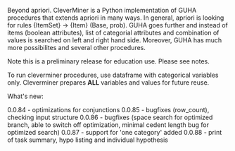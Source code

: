 Beyond apriori. CleverMiner is a Python implementation of GUHA procedures that extends apriori in many ways. In general, apriori is looking for rules {ItemSet} -> {Item} (Base, prob). GUHA goes further and instead of items (boolean attributes), list of categorial attributes and combination of values is searched on left and right hand side. Moreover, GUHA has much more possibilites and several other procedures.

Note this is a preliminary release for education use. Please see notes.

To run cleverminer procedures, use dataframe with categorical variables only. Cleverminer prepares **ALL** variables and values for future reuse.

What's new:

0.0.84 - optimizations for conjunctions
0.0.85 - bugfixes (row_count), checking input structure
0.0.86 - bugfixes (space search for optimized branch, able to switch off optimization, minimal cedent length bug for optimized search)
0.0.87 - support for 'one category' added
0.0.88 - print of task summary, hypo listing and individual hypothesis

